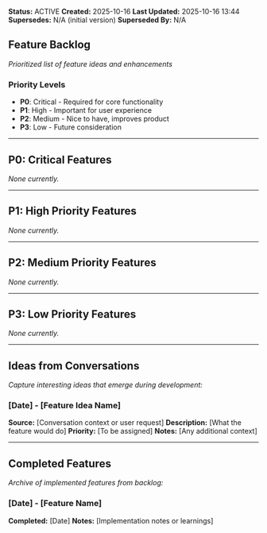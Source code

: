 **Status:** ACTIVE
**Created:** 2025-10-16
**Last Updated:** 2025-10-16 13:44
**Supersedes:** N/A (initial version)
**Superseded By:** N/A

## Feature Backlog

*Prioritized list of feature ideas and enhancements*

### Priority Levels
- **P0**: Critical - Required for core functionality
- **P1**: High - Important for user experience
- **P2**: Medium - Nice to have, improves product
- **P3**: Low - Future consideration

---

## P0: Critical Features
*None currently.*

---

## P1: High Priority Features
*None currently.*

---

## P2: Medium Priority Features
*None currently.*

---

## P3: Low Priority Features
*None currently.*

---

## Ideas from Conversations

*Capture interesting ideas that emerge during development:*

### [Date] - [Feature Idea Name]
**Source:** [Conversation context or user request]
**Description:** [What the feature would do]
**Priority:** [To be assigned]
**Notes:** [Any additional context]

---

## Completed Features

*Archive of implemented features from backlog:*

### [Date] - [Feature Name]
**Completed:** [Date]
**Notes:** [Implementation notes or learnings]
